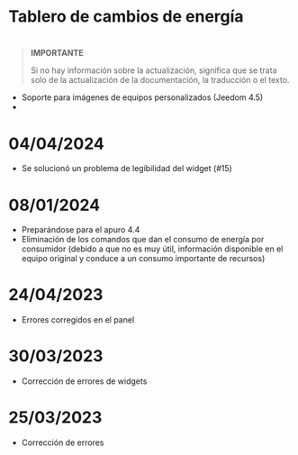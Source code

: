 # Tablero de cambios de energía

# 

>**IMPORTANTE**
>
>Si no hay información sobre la actualización, significa que se trata solo de la actualización de la documentación, la traducción o el texto.

- Soporte para imágenes de equipos personalizados (Jeedom 4.5)
- 

# 04/04/2024

- Se solucionó un problema de legibilidad del widget (#15)

# 08/01/2024

- Preparándose para el apuro 4.4
- Eliminación de los comandos que dan el consumo de energía por consumidor (debido a que no es muy útil, información disponible en el equipo original y conduce a un consumo importante de recursos)

# 24/04/2023

- Errores corregidos en el panel

# 30/03/2023

- Corrección de errores de widgets

# 25/03/2023

- Corrección de errores
